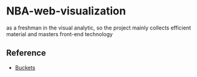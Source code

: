 # NBA-web-visualization
as a freshman in the visual analytic, so the project mainly collects efficient material and masters front-end technology
## Reference
- [Buckets](http://buckets.peterbeshai.com/app/#/playerView/201143_2015?dataType=raw&colors=six)

